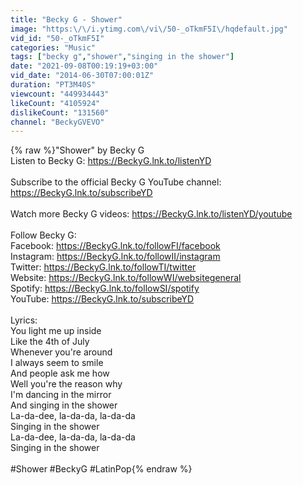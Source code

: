 ```yaml
---
title: "Becky G - Shower"
image: "https:\/\/i.ytimg.com\/vi\/50-_oTkmF5I\/hqdefault.jpg"
vid_id: "50-_oTkmF5I"
categories: "Music"
tags: ["becky g","shower","singing in the shower"]
date: "2021-09-08T00:19:19+03:00"
vid_date: "2014-06-30T07:00:01Z"
duration: "PT3M40S"
viewcount: "449934443"
likeCount: "4105924"
dislikeCount: "131560"
channel: "BeckyGVEVO"
---
```

{% raw %}&quot;Shower&quot; by Becky G<br />Listen to Becky G: <a rel="nofollow" target="blank" href="https://BeckyG.lnk.to/listenYD">https://BeckyG.lnk.to/listenYD</a><br /><br />Subscribe to the official Becky G YouTube channel: <a rel="nofollow" target="blank" href="https://BeckyG.lnk.to/subscribeYD">https://BeckyG.lnk.to/subscribeYD</a> <br /><br />Watch more Becky G videos: <a rel="nofollow" target="blank" href="https://BeckyG.lnk.to/listenYD/youtube">https://BeckyG.lnk.to/listenYD/youtube</a><br /><br />Follow Becky G:<br />Facebook: <a rel="nofollow" target="blank" href="https://BeckyG.lnk.to/followFI/facebook">https://BeckyG.lnk.to/followFI/facebook</a><br />Instagram: <a rel="nofollow" target="blank" href="https://BeckyG.lnk.to/followII/instagram">https://BeckyG.lnk.to/followII/instagram</a><br />Twitter: <a rel="nofollow" target="blank" href="https://BeckyG.lnk.to/followTI/twitter">https://BeckyG.lnk.to/followTI/twitter</a><br />Website: <a rel="nofollow" target="blank" href="https://BeckyG.lnk.to/followWI/websitegeneral">https://BeckyG.lnk.to/followWI/websitegeneral</a><br />Spotify: <a rel="nofollow" target="blank" href="https://BeckyG.lnk.to/followSI/spotify">https://BeckyG.lnk.to/followSI/spotify</a><br />YouTube: <a rel="nofollow" target="blank" href="https://BeckyG.lnk.to/subscribeYD">https://BeckyG.lnk.to/subscribeYD</a><br /><br />Lyrics:<br />You light me up inside<br />Like the 4th of July<br />Whenever you're around<br />I always seem to smile<br />And people ask me how<br />Well you're the reason why<br />I'm dancing in the mirror<br />And singing in the shower<br />La-da-dee, la-da-da, la-da-da<br />Singing in the shower<br />La-da-dee, la-da-da, la-da-da<br />Singing in the shower<br /><br />#Shower #BeckyG #LatinPop{% endraw %}

